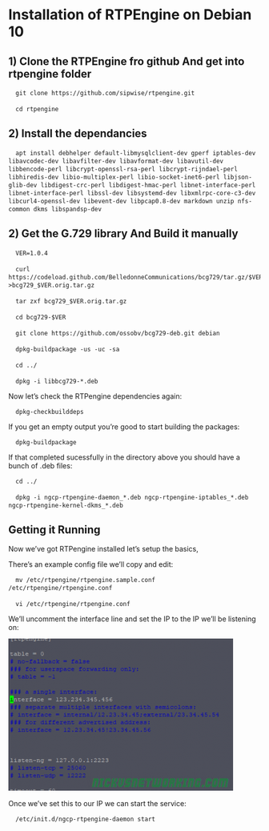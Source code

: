 # Installation of RTPEngine on Debian 10



## 1) Clone the RTPEngine fro github And get into rtpengine folder


      git clone https://github.com/sipwise/rtpengine.git
      
      cd rtpengine 
      
      
 ## 2) Install the dependancies
 
      apt install debhelper default-libmysqlclient-dev gperf iptables-dev libavcodec-dev libavfilter-dev libavformat-dev libavutil-dev libbencode-perl libcrypt-openssl-rsa-perl libcrypt-rijndael-perl libhiredis-dev libio-multiplex-perl libio-socket-inet6-perl libjson-glib-dev libdigest-crc-perl libdigest-hmac-perl libnet-interface-perl libnet-interface-perl libssl-dev libsystemd-dev libxmlrpc-core-c3-dev libcurl4-openssl-dev libevent-dev libpcap0.8-dev markdown unzip nfs-common dkms libspandsp-dev
      
      
## 2) Get the G.729 library And Build it manually

      VER=1.0.4

      curl https://codeload.github.com/BelledonneCommunications/bcg729/tar.gz/$VER >bcg729_$VER.orig.tar.gz

      tar zxf bcg729_$VER.orig.tar.gz 

      cd bcg729-$VER 

      git clone https://github.com/ossobv/bcg729-deb.git debian 

      dpkg-buildpackage -us -uc -sa

      cd ../

      dpkg -i libbcg729-*.deb
      

  Now let’s check the RTPengine dependencies again:

      dpkg-checkbuilddeps
    
  If you get an empty output you’re good to start building the packages:
  
      dpkg-buildpackage 

  
  If that completed sucessfully in the directory above you should have a bunch of .deb files:
  
  
      cd ../

      dpkg -i ngcp-rtpengine-daemon_*.deb ngcp-rtpengine-iptables_*.deb ngcp-rtpengine-kernel-dkms_*.deb 
    
    
 ## Getting it Running

Now we’ve got RTPengine installed let’s setup the basics,

There’s an example config file we’ll copy and edit:

      mv /etc/rtpengine/rtpengine.sample.conf /etc/rtpengine/rtpengine.conf

      vi /etc/rtpengine/rtpengine.conf
      
We’ll uncomment the interface line and set the IP to the IP we’ll be listening on:

<img src="images/rtpengine-Config-449x304.png" alt="conf image"/>

Once we’ve set this to our IP we can start the service:

      /etc/init.d/ngcp-rtpengine-daemon start
      
      
